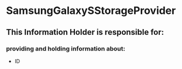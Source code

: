 # SamsungGalaxySStorageProvider
## This Information Holder is responsible for:
### providing and holding information about: 
* ID
